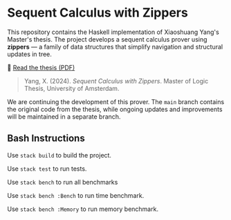 # Sequent Calculus with Zippers

This repository contains the Haskell implementation of Xiaoshuang Yang's Master's thesis. The project develops a sequent calculus prover using **zippers** — a family of data structures that simplify navigation and structural updates in tree.

📄 [Read the thesis (PDF)](https://eprints.illc.uva.nl/id/eprint/2354/1/MoL-2024-23.text.pdf)

> Yang, X. (2024). *Sequent Calculus with Zippers*. Master of Logic Thesis, University of Amsterdam.

We are continuing the development of this prover. The `main` branch contains the original code from the thesis, while ongoing updates and improvements will be maintained in a separate branch.

## Bash Instructions

Use `stack build` to build the project.

Use `stack test` to run tests.

Use `stack bench` to run all benchmarks

Use `stack bench :Bench` to run time benchmark.

Use `stack bench :Memory` to run memory benchmark.
